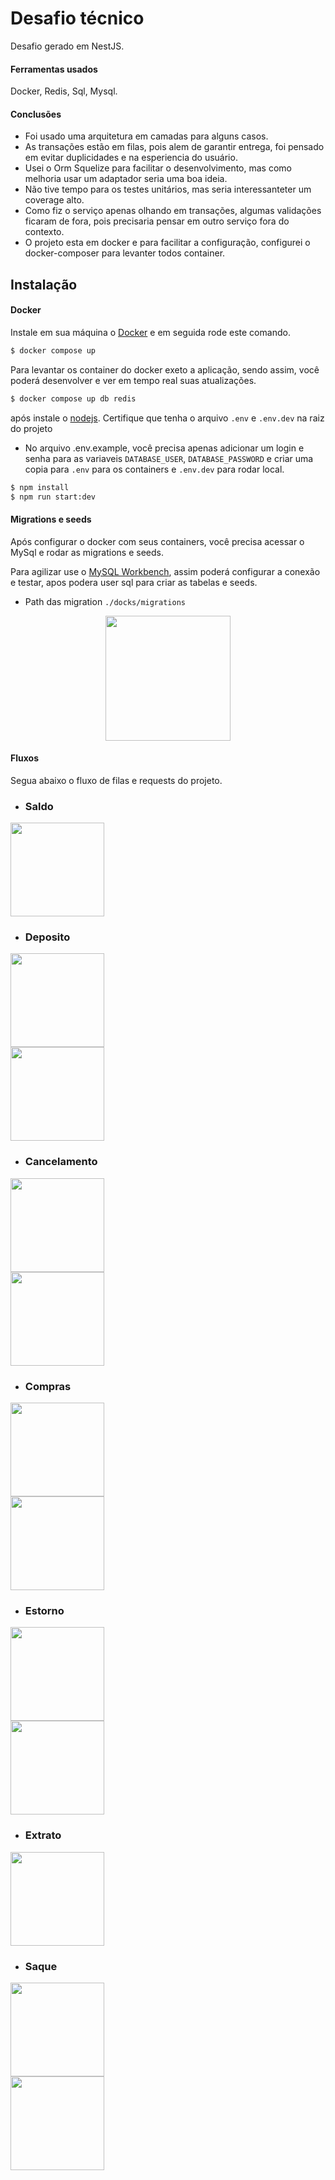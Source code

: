 # Desafio técnico
Desafio gerado em NestJS. 
#### Ferramentas usados
Docker, Redis, Sql, Mysql.

#### Conclusões
- Foi usado uma arquitetura em camadas para alguns casos.
- As transações estão em filas, pois alem de garantir entrega, foi pensado em evitar duplicidades e na esperiencia do usuário.
- Usei o Orm Squelize para facilitar o desenvolvimento, mas como melhoria usar um adaptador seria uma boa ideia.
- Não tive tempo para os testes unitários, mas seria interessanteter um coverage alto.
- Como fiz o serviço apenas olhando em transações, algumas validações ficaram de fora, pois precisaria pensar em outro serviço fora do contexto.
- O projeto esta em docker e para facilitar a configuração, configurei o docker-composer para levanter todos container.

## Instalação

#### Docker
Instale em sua máquina o [Docker](https://desktop.docker.com/win/main/amd64/Docker%20Desktop%20Installer.exe?utm_source=docker&utm_medium=webreferral&utm_campaign=dd-smartbutton&utm_location=module) e em seguida rode este comando.
```bash
$ docker compose up
```
Para levantar os container do docker exeto a aplicação, sendo assim, você poderá desenvolver e ver em tempo real suas atualizações.
```bash
$ docker compose up db redis
```
após instale o [nodejs](https://nodejs.org/dist/v18.15.0/node-v18.15.0-x64.msi).
Certifique que tenha o arquivo ```.env``` e ```.env.dev``` na raiz do projeto

- No arquivo .env.example, você precisa apenas adicionar um login e senha para as variaveis ```DATABASE_USER```, ```DATABASE_PASSWORD``` e criar uma copia para ```.env``` para os containers e ```.env.dev``` para rodar local.


```bash
$ npm install
$ npm run start:dev
```

#### Migrations e seeds

Após configurar o docker com seus containers, você precisa acessar o MySql e rodar as migrations e seeds.

Para agilizar use o [MySQL Workbench](https://dev.mysql.com/downloads/workbench/), assim poderá configurar a conexão e testar, apos podera user sql para criar as tabelas e seeds.

- Path das migration
```./docks/migrations```

<div align="center">
    <img src="https://user-images.githubusercontent.com/35983284/226993907-1432e37e-9e78-4fb1-9cf1-a947e059d1e8.png" width="200px" />
</div>

#### Fluxos
Segua abaixo o fluxo de filas e requests do projeto.

- ### Saldo

<div>
    <img src="https://user-images.githubusercontent.com/35983284/226993909-300fc903-bf80-4b97-a3e3-5f4ca496136e.jpg" height="150px" />
</div>

- ### Deposito

<div>
    <img src="https://user-images.githubusercontent.com/35983284/226993879-00c132ff-c0b4-44d6-a87b-d44908928834.jpg" height="150px" />
</div>
<div>
    <img src="https://user-images.githubusercontent.com/35983284/226993870-4b706fe3-f799-4a20-b594-8b2c029bb263.jpg" height="150px" />
</div>

- ### Cancelamento

<div>
    <img src="https://user-images.githubusercontent.com/35983284/226993887-ccd5a259-45e9-4d00-ad55-349e9052ad23.jpg" height="150px" />
</div>
<div>
    <img src="https://user-images.githubusercontent.com/35983284/226993881-5371523a-34ab-44d8-a2ae-5c3f11b41e55.jpg" height="150px" />
</div>

- ### Compras

<div>
    <img src="https://user-images.githubusercontent.com/35983284/226993893-3b6486e6-36d3-411e-b262-8e40fd69b9a4.jpg" height="150px" />
</div>
<div>
    <img src="https://user-images.githubusercontent.com/35983284/226993890-97f7815b-e8a3-4a38-b974-ce9680376ed9.jpg" height="150px" />
</div>

- ### Estorno

<div>
    <img src="https://user-images.githubusercontent.com/35983284/226993898-aadc484e-167d-4a8b-8af7-83330d36ed01.jpg" height="150px" />
</div>
<div>
    <img src="https://user-images.githubusercontent.com/35983284/226993895-03d4585f-4d6f-4402-b10e-30860c97acaf.jpg" height="150px" />
</div>

- ### Extrato

<div>
    <img src="https://user-images.githubusercontent.com/35983284/226993903-dba17e97-65bc-41b5-a472-230b8475c937.jpg" height="150px" />
</div>

- ### Saque

<div>
    <img src="https://user-images.githubusercontent.com/35983284/226993912-14b8aac0-f3fc-4fc7-8318-8339c602e2a1.jpg" height="150px" />
</div>
<div>
    <img src="https://user-images.githubusercontent.com/35983284/226993910-bb62feef-fb9a-4ec3-90ce-8def8e53efe9.jpg" height="150px" />
</div>

